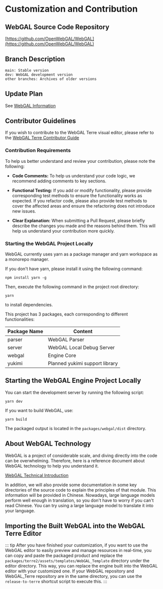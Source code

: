 # Customization and Contribution

## WebGAL Source Code Repository

[https://github.com/OpenWebGAL/WebGAL](https://github.com/OpenWebGAL/WebGAL)

## Branch Description

```
main: Stable version
dev: WebGAL development version
other branches: Archives of older versions
```

## Update Plan

See [WebGAL Information](/info)

## Contributor Guidelines

If you wish to contribute to the WebGAL Terre visual editor, please refer to the [WebGAL Terre Contributor Guide](terre)

### Contribution Requirements

To help us better understand and review your contribution, please note the following:

* **Code Comments:** To help us understand your code logic, we recommend adding comments to key sections.

* **Functional Testing:** If you add or modify functionality, please provide corresponding test methods to ensure the functionality works as expected. If you refactor code, please also provide test methods to cover the affected areas and ensure the refactoring does not introduce new issues.

* **Clear Explanation:** When submitting a Pull Request, please briefly describe the changes you made and the reasons behind them. This will help us understand your contribution more quickly.

### Starting the WebGAL Project Locally

WebGAL currently uses yarn as a package manager and yarn workspace as a monorepo manager.

If you don't have yarn, please install it using the following command:

```shell
npm install yarn -g
```

Then, execute the following command in the project root directory:

```shell
yarn
```

to install dependencies.

This project has 3 packages, each corresponding to different functionalities:

| Package Name | Content                  |
| ------------ | ------------------------- |
| parser      | WebGAL Parser             |
| server      | WebGAL Local Debug Server |
| webgal      | Engine Core                |
| yukimi      | Planned yukimi support library |

## Starting the WebGAL Engine Project Locally

You can start the development server by running the following script:

```shell
yarn dev
```

If you want to build WebGAL, use:

```shell
yarn build
```

The packaged output is located in the `packages/webgal/dist` directory.

## About WebGAL Technology

WebGAL is a project of considerable scale, and diving directly into the code can be overwhelming. Therefore, here is a reference document about WebGAL technology to help you understand it.

[WebGAL Technical Introduction](/en/tech)

In addition, we will also provide some documentation in some key directories of the source code to explain the principles of that module. This information will be provided in Chinese. Nowadays, large language models perform well enough in translation, so you don't have to worry if you can't read Chinese. You can try using a large language model to translate it into your language.

## Importing the Built WebGAL into the WebGAL Terre Editor

::: tip
After you have finished your customization, if you want to use the WebGAL editor to easily preview and manage resources in real-time, you can copy and paste the packaged product and replace the `packages/terre2/assets/templates/WebGAL_Template` directory under the editor directory. This way, you can replace the engine built into the WebGAL editor with your customized one. If your WebGAL repository and WebGAL_Terre repository are in the same directory, you can use the `release-to-terre` shortcut script to execute this.
:::
